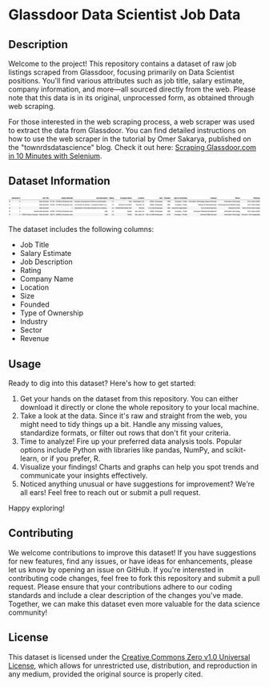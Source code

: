 # Glassdoor Data Scientist Job Data


## Description

Welcome to the project! This repository contains a dataset of raw job listings scraped from Glassdoor, focusing primarily on Data Scientist positions. You'll find various attributes such as job title, salary estimate, company information, and more—all sourced directly from the web. Please note that this data is in its original, unprocessed form, as obtained through web scraping.

For those interested in the web scraping process, a web scraper was used to extract the data from Glassdoor. You can find detailed instructions on how to use the web scraper in the tutorial by Omer Sakarya, published on the "townrdsdatascience" blog. Check it out here: [Scraping Glassdoor.com in 10 Minutes with Selenium](https://mersakarya.medium.com/selenium-tutorial-scraping-glassdoor-com-in-10-minutes-3d0915c6d905).


## Dataset Information

![Description of image](df_head.png)

The dataset includes the following columns:

- Job Title
- Salary Estimate
- Job Description
- Rating
- Company Name
- Location
- Size
- Founded
- Type of Ownership
- Industry
- Sector
- Revenue


## Usage

Ready to dig into this dataset? Here's how to get started:

1. Get your hands on the dataset from this repository. You can either download it directly or clone the whole repository to your local machine.
2. Take a look at the data. Since it's raw and straight from the web, you might need to tidy things up a bit. Handle any missing values, standardize formats, or filter out rows that don't fit your criteria.
3. Time to analyze! Fire up your preferred data analysis tools. Popular options include Python with libraries like pandas, NumPy, and scikit-learn, or if you prefer, R.
4. Visualize your findings! Charts and graphs can help you spot trends and communicate your insights effectively.
5. Noticed anything unusual or have suggestions for improvement? We're all ears! Feel free to reach out or submit a pull request.

Happy exploring!


## Contributing

We welcome contributions to improve this dataset! If you have suggestions for new features, find any issues, or have ideas for enhancements, please let us know by opening an issue on GitHub.
If you're interested in contributing code changes, feel free to fork this repository and submit a pull request. Please ensure that your contributions adhere to our coding standards and include a clear description of the changes you've made.
Together, we can make this dataset even more valuable for the data science community!


## License

This dataset is licensed under the [Creative Commons Zero v1.0 Universal License](https://creativecommons.org/publicdomain/zero/1.0/), which allows for unrestricted use, distribution, and reproduction in any medium, provided the original source is properly cited.

